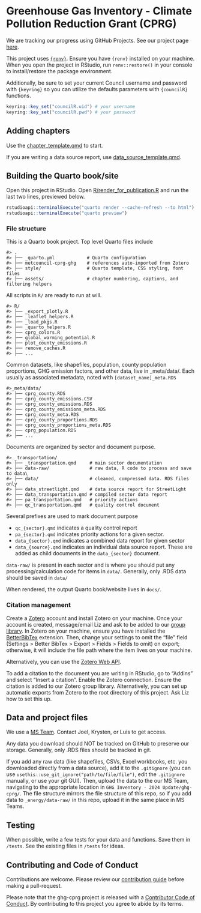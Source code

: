 
<!-- README.md is generated from README.Rmd. Please edit that file -->

# Greenhouse Gas Inventory - Climate Pollution Reduction Grant (CPRG)

<!-- badges: start -->
<!-- badges: end -->

We are tracking our progress using GitHub Projects. See our project page
[here](https://github.com/orgs/Metropolitan-Council/projects/8/views/1).

This project uses [`{renv}`](https://rstudio.github.io/renv/index.html).
Ensure you have `{renv}` installed on your machine. When you open the
project in RStudio, run `renv::restore()` in your console to
install/restore the package environment.

Additionally, be sure to set your current Council username and password
with `{keyring}` so you can utilize the defaults parameters with
`{councilR}` functions.

``` r
keyring::key_set("councilR.uid") # your username
keyring::key_set("councilR.pwd") # your password
```

## Adding chapters

Use the [chapter_template.qmd](chapter_template.qmd) to start.

If you are writing a data source report, use
[data_source_template.qmd](data_source_template.qmd).

## Building the Quarto book/site

Open this project in RStudio. Open
[R/render_for_publication.R](R/render_for_publication.R) and run the
last two lines, previewed below.

``` r
rstudioapi::terminalExecute("quarto render --cache-refresh --to html")
rstudioapi::terminalExecute("quarto preview")
```

### File structure

This is a Quarto book project. Top level Quarto files include

    #> .
    #> ├── _quarto.yml            # Quarto configuration
    #> ├── metcouncil-cprg-ghg    # references auto-imported from Zotero
    #> ├── style/                 # Quarto template, CSS styling, font files
    #> ├── assets/                # chapter numbering, captions, and filtering helpers

All scripts in `R/` are ready to run at will.

    #> R/
    #> ├── _export_plotly.R
    #> ├── _leaflet_helpers.R
    #> ├── _load_pkgs.R
    #> ├── _quarto_helpers.R
    #> ├── cprg_colors.R
    #> ├── global_warming_potential.R
    #> ├── plot_county_emissions.R
    #> ├── remove_caches.R
    #> ├── ...

Common datasets, like shapefiles, population, county population
proportions, GHG emission factors, and other data, live in \_meta/data/.
Each usually as associated metadata, noted with
`[dataset_name]_meta.RDS`

    #>_meta/data/
    #> ├── cprg_county.RDS
    #> ├── cprg_county_emissions.CSV
    #> ├── cprg_county_emissions.RDS
    #> ├── cprg_county_emissions_meta.RDS
    #> ├── cprg_county_meta.RDS
    #> ├── cprg_county_proportions.RDS
    #> ├── cprg_county_proportions_meta.RDS
    #> ├── cprg_population.RDS
    #> ├── ...

Documents are organized by sector and document purpose.

    #> _transportation/
    #> ├── _transportation.qmd     # main sector documentation
    #> ├── data-raw/               # raw data, R code to process and save to data\
    #> ├── data/                   # cleaned, compressed data. RDS files only
    #> ├── data_streetlight.qmd    # data source report for StreetLight
    #> ├── data_transportation.qmd # compiled sector data report
    #> ├── pa_transportation.qmd   # priority actions
    #> ├── qc_transportation.qmd   # quality control document

Several prefixes are used to mark document purpose

- `qc_{sector}.qmd` indicates a quality control report
- `pa_{sector}.qmd` indicates priority actions for a given sector.
- `data_{sector}.qmd` indicates a combined data report for given sector
- `data_{source}.qmd` indicates an individual data source report. These
  are added as child documents in the `data_{sector}` document.

`data-raw/` is present in each sector and is where you should put any
processing/calculation code for items in `data/`. Generally, only .RDS
data should be saved in `data/`

When rendered, the output Quarto book/website lives in `docs/`.

### Citation management

Create a [Zotero](https://www.zotero.org/) account and install Zotero on
your machine. Once your account is created, message/email Liz and ask to
be added to our [group
library](https://www.zotero.org/groups/5318360/metcouncil-cprg-ghg/library).
In Zotero on your machine, ensure you have installed the
[BetterBibTex](https://retorque.re/zotero-better-bibtex/installation/index.html)
extension. Then, change your settings to omit the “file” field (Settings
\> Better BibTex \> Export \> Fields \> Fields to omit) on export;
otherwise, it will include the file path where the item lives on your
machine.

Alternatively, you can use the [Zotero Web
API](https://quarto.org/docs/visual-editor/technical.html#zotero-web-api).

To add a citation to the document you are writing in RStudio, go to
“Addins” and select “Insert a citation”. Enable the Zotero connection.
Ensure the citation is added to our Zotero group library. Alternatively,
you can set up automatic exports from Zotero to the root directory of
this project. Ask Liz how to set this up.

## Data and project files

We use a [MS
Team](https://teams.microsoft.com/l/channel/19%3a0ea5e55bb4c8449a98334fc1402d4fae%40thread.skype/GHG%2520Inventory?groupId=44f6d2b9-a73a-4969-9267-de486d00b3b8&tenantId=ddbff68b-482a-4573-81e0-fef8156a4fd0).
Contact Joel, Krysten, or Luis to get access.

Any data you download should NOT be tracked on GitHub to preserve our
storage. Generally, only .RDS files should be tracked in git.

If you add any raw data (like shapefiles, CSVs, Excel workbooks, etc.
you downloaded directly from a data source), add it to the `.gitignore`
(you can use `usethis::use_git_ignore("path/to/file/file")`, edit the
`.gitignore` manually, or use your git GUI). Then, upload the data to
the our MS Team, navigating to the appropriate location in
`GHG Inventory - 2024 Update/ghg-cprg/`. The file structure mirrors the
file structure of this repo, so if you add data to `_energy/data-raw/`
in this repo, upload it in the same place in MS Teams.

## Testing

When possible, write a few tests for your data and functions. Save them
in `/tests`. See the existing files in `/tests` for ideas.

## Contributing and Code of Conduct

Contributions are welcome. Please review our [contribution
guide](CONTRIBUTING.md) before making a pull-request.

Please note that the ghg-cprg project is released with a [Contributor
Code of Conduct](CODE_OF_CONDUCT.md). By contributing to this project
you agree to abide by its terms.
